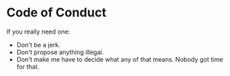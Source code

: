 # Code of Conduct

If you really need one:

- Don't be a jerk.
- Don't propose anything illegal.
- Don't make me have to decide what any of that means. Nobody got time for that.
